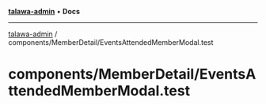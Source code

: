 [**talawa-admin**](../../../README.md) • **Docs**

***

[talawa-admin](../../../modules.md) / components/MemberDetail/EventsAttendedMemberModal.test

# components/MemberDetail/EventsAttendedMemberModal.test
